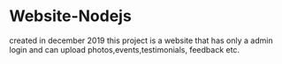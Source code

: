 # Website-Nodejs
created in december 2019
this project is a website that has only a admin login and can upload photos,events,testimonials, feedback etc.
